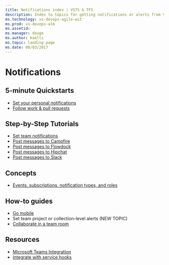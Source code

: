 ```yaml
---
title: Notifications index | VSTS & TFS
description: Index to topics for getting notifications or alerts from VSTS or TFS  
ms.technology: vs-devops-agile-wit
ms.prod: vs-devops-alm
ms.assetid:  
ms.manager: douge
ms.author: kaelli
ms.topic: landing-page 
ms.date: 08/03/2017
---
```


# Notifications  
 
<!---
## Overview
  [What are notifications?](about-notifications.md)
-->

## 5-minute Quickstarts  

- [Set your personal notifications](../collaborate/manage-personal-notifications.md)
- [Follow work & pull requests](../collaborate/follow-work-items.md)  


## Step-by-Step Tutorials

- [Set team notifications](../collaborate/manage-team-notifications.md)
- [Post messages to Campfire](../collaborate/campfire.md)
- [Post messages to Flowdock](../collaborate/flowdock.md)
- [Post messages to Hipchat](../collaborate/hipchat.md)
- [Post messages to Slack](../collaborate/slack.md)


## Concepts 

- [Events, subscriptions, notification types, and roles](events-subscribers-notification-types.md)


## How-to guides  
- [Go mobile](/vsts/collaborate/mobile-work?toc=/vsts/notifications/toc.json)  
- Set team project or collection-level alerts (NEW TOPIC)  
- [Collaborate in a team room](../collaborate/collaborate-in-a-team-room.md)
  
## Resources 

- [Microsoft Teams Integration](https://marketplace.visualstudio.com/items?itemname=ms-vsts.vss-services-teams) 
- [Integrate with service hooks](../service-hooks/index.md)  